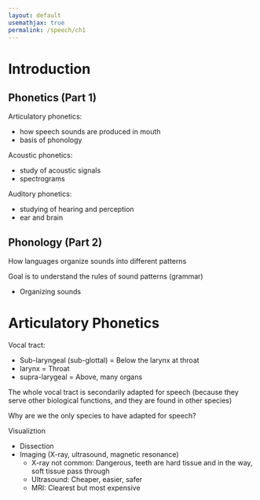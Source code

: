```yaml
---
layout: default
usemathjax: true
permalink: /speech/ch1
---
```


# Introduction

## Phonetics (Part 1)

Articulatory phonetics:
- how speech sounds are produced in mouth
- basis of phonology

Acoustic phonetics:
- study of acoustic signals
- spectrograms

Auditory phonetics:
- studying of hearing and perception
- ear and brain

## Phonology (Part 2)

How languages organize sounds into different patterns

Goal is to understand the rules of sound patterns (grammar)

- Organizing sounds

# Articulatory Phonetics

Vocal tract:
- Sub-laryngeal (sub-glottal) = Below the larynx at throat
- larynx = Throat
- supra-larygeal = Above, many organs

The whole vocal tract is secondarily adapted for speech 
(because they serve other biological functions, and they are found in other species)

<div class="question">
Why are we the only species to have adapted for speech?
</div>

Visualiztion
- Dissection
- Imaging (X-ray, ultrasound, magnetic resonance)
  - X-ray not common: Dangerous, teeth are hard tissue and in the way, soft tissue pass through
  - Ultrasound: Cheaper, easier, safer
  - MRI: Clearest but most expensive